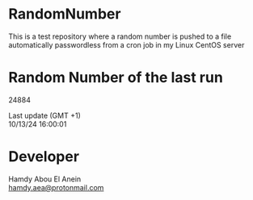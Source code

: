 # RandomNumber    
This is a test repository where a random number is pushed to a file automatically passwordless from a cron job in my Linux CentOS server    
# Random Number of the last run   
24884
      
Last update (GMT +1)    
10/13/24 16:00:01
# Developer    
Hamdy Abou El Anein   
hamdy.aea@protonmail.com
